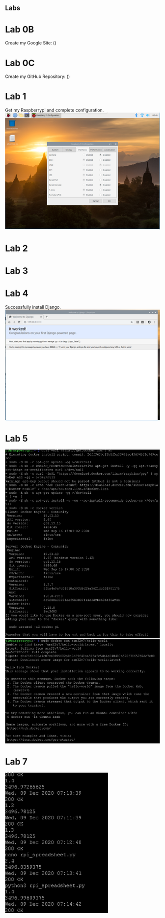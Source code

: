 Labs
----
# Lab 0B
Create my Google Site: ()
# Lab 0C
Create my GitHub Repository: ()
# Lab 1
Get my Raspberrypi and complete configuration.
![configuration](https://github.com/kai-w0/EE629/blob/master/Lab/picture/Raspberrypi.png)
# Lab 2

# Lab 3

# Lab 4
Successfully install Django.
![Django](https://github.com/kai-w0/EE629/blob/master/Lab/picture/django.png)
# Lab 5
![docker](https://github.com/kai-w0/EE629/blob/master/Lab/picture/docker.png)
![docker1](https://github.com/kai-w0/EE629/blob/master/Lab/picture/docker1.png)
# Lab 7
![lab](https://github.com/kai-w0/EE629/blob/master/Lab/picture/lab7.1.png)
